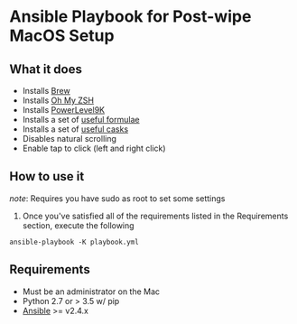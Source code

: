 # Ansible Playbook for Post-wipe MacOS Setup

## What it does
- Installs [Brew](https://docs.brew.sh/)
- Installs [Oh My ZSH](https://github.com/robbyrussell/oh-my-zsh)
- Installs [PowerLevel9K](https://github.com/bhilburn/powerlevel9k)
- Installs a set of [useful formulae](host_vars/localhost#L10-L16)
- Installs a set of [useful casks](host_vars/localhost#L1-L8)
- Disables natural scrolling
- Enable tap to click (left and right click)

## How to use it
_note_: Requires you have sudo as root to set some settings
1. Once you've satisfied all of the requirements listed in the Requirements section, execute the following

```Shell
ansible-playbook -K playbook.yml
```

## Requirements
- Must be an administrator on the Mac
- Python 2.7 or > 3.5 w/ pip
- [Ansible](https://docs.ansible.com/ansible/2.4/intro_installation.html#latest-releases-via-pip) >= v2.4.x
